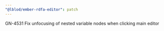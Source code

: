 ```yaml
---
"@lblod/ember-rdfa-editor": patch
---
```


GN-4531 Fix unfocusing of nested variable nodes when clicking main editor
